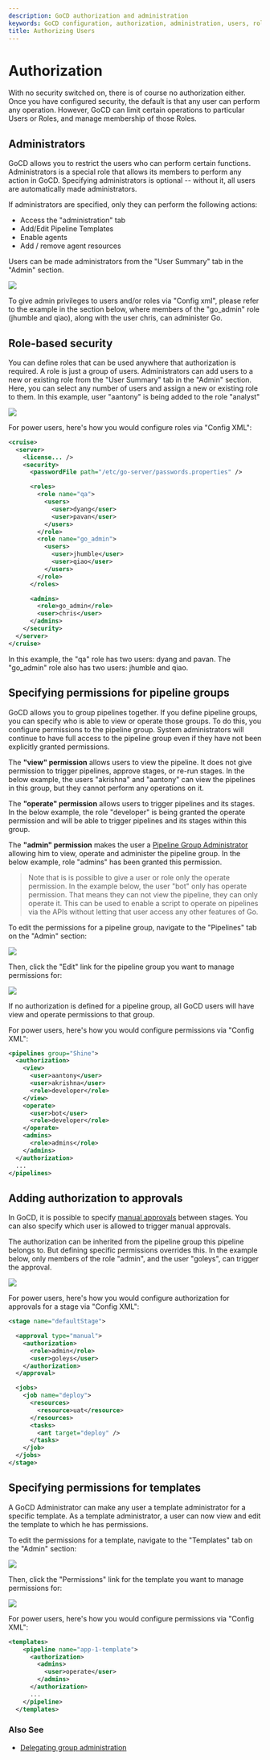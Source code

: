 ```yaml
---
description: GoCD authorization and administration
keywords: GoCD configuration, authorization, administration, users, roles, role-based security, security, security configuration, user permissions, pipeline groups, pipeline permissions, GoCD administration
title: Authorizing Users
---
```


# Authorization

With no security switched on, there is of course no authorization either. Once you have configured security, the default is that any user can perform any operation. However, GoCD can limit certain operations to particular Users or Roles, and manage membership of those Roles.

## Administrators

GoCD allows you to restrict the users who can perform certain functions. Administrators is a special role that allows its members to perform any action in GoCD. Specifying administrators is optional -- without it, all users are automatically made administrators.

If administrators are specified, only they can perform the following actions:

-   Access the "administration" tab
-   Add/Edit Pipeline Templates
-   Enable agents
-   Add / remove agent resources

Users can be made administrators from the "User Summary" tab in the "Admin" section.

![](../images/user_summary_make_admin.png)

To give admin privileges to users and/or roles via "Config xml", please refer to the example in the section below, where members of the "go\_admin" role (jhumble and qiao), along with the user chris, can administer Go.

## Role-based security

You can define roles that can be used anywhere that authorization is required. A role is just a group of users. Administrators can add users to a new or existing role from the "User Summary" tab in the "Admin" section. Here, you can select any number of users and assign a new or existing role to them. In this example, user "aantony" is being added to the role "analyst"

![](../images/user_summary_add_user_to_role.png)

For power users, here's how you would configure roles via "Config XML":

```xml
<cruise>
  <server>
    <license... />
    <security>
      <passwordFile path="/etc/go-server/passwords.properties" />

      <roles>
        <role name="qa">
          <users>
            <user>dyang</user>
            <user>pavan</user>
          </users>
        </role>
        <role name="go_admin">
          <users> 
            <user>jhumble</user>
            <user>qiao</user>
          </users>
        </role>
      </roles>

      <admins>
        <role>go_admin</role>
        <user>chris</user>
      </admins>
    </security>
  </server>
</cruise>

```

In this example, the "qa" role has two users: dyang and pavan. The "go\_admin" role also has two users: jhumble and qiao.

## Specifying permissions for pipeline groups

GoCD allows you to group pipelines together. If you define pipeline groups, you can specify who is able to view or operate those groups. To do this, you configure permissions to the pipeline group. System administrators will continue to have full access to the pipeline group even if they have not been explicitly granted permissions.

The **"view" permission** allows users to view the pipeline. It does not give permission to trigger pipelines, approve stages, or re-run stages. In the below example, the users "akrishna" and "aantony" can view the pipelines in this group, but they cannot perform any operations on it.

The **"operate" permission** allows users to trigger pipelines and its stages. In the below example, the role "developer" is being granted the operate permission and will be able to trigger pipelines and its stages within this group.

The **"admin" permission** makes the user a [Pipeline Group Administrator](delegating_group_administration.html) allowing him to view, operate and administer the pipeline group. In the below example, role "admins" has been granted this permission.

> Note that is is possible to give a user or role only the operate permission. In the example below, the user "bot" only has operate permission. That means they can not view the pipeline, they can only operate it. This can be used to enable a script to operate on pipelines via the APIs without letting that user access any other features of Go.

To edit the permissions for a pipeline group, navigate to the "Pipelines" tab on the "Admin" section:

![](../images/group_list.png)

Then, click the "Edit" link for the pipeline group you want to manage permissions for:

![](../images/group_permission.png)

If no authorization is defined for a pipeline group, all GoCD users will have view and operate permissions to that group.

For power users, here's how you would configure permissions via "Config XML":

```xml
<pipelines group="Shine">
  <authorization>
    <view>
      <user>aantony</user>
      <user>akrishna</user>
      <role>developer</role>
    </view>
    <operate>
      <user>bot</user>
      <role>developer</role>
    </operate>
    <admins>
      <role>admins</role>
    </admins>
  </authorization>
  ...
</pipelines>
```

## Adding authorization to approvals

In GoCD, it is possible to specify [manual approvals](managing_pipelines.html) between stages. You can also specify which user is allowed to trigger manual approvals.

The authorization can be inherited from the pipeline group this pipeline belongs to. But defining specific permissions overrides this. In the example below, only members of the role "admin", and the user "goleys", can trigger the approval.

![](../images/stage_permissions.png)

For power users, here's how you would configure authorization for approvals for a stage via "Config XML":

```xml
<stage name="defaultStage">

  <approval type="manual">
    <authorization>
      <role>admin</role>
      <user>goleys</user>
    </authorization>
  </approval>

  <jobs>
    <job name="deploy">
      <resources>
        <resource>uat</resource>
      </resources>
      <tasks>
        <ant target="deploy" />
      </tasks>
    </job>
  </jobs>
</stage>

```

<a id="template-admin"></a>
## Specifying permissions for templates

A GoCD Administrator can make any user a template administrator for a specific template. As a template administrator, a user can now view and edit the template to which he has permissions.

To edit the permissions for a template, navigate to the "Templates" tab on the "Admin" section:

![](../images/templates_tab_on_admin_page.png)

Then, click the "Permissions" link for the template you want to manage permissions for:

![](../images/add_template_permissions.png)

For power users, here's how you would configure permissions via "Config XML":

```xml
<templates>
    <pipeline name="app-1-template">
      <authorization>
        <admins>
          <user>operate</user>
        </admins>
      </authorization>
      ...
    </pipeline>
  </templates>
```

### Also See

-   [Delegating group administration](delegating_group_administration.html)
